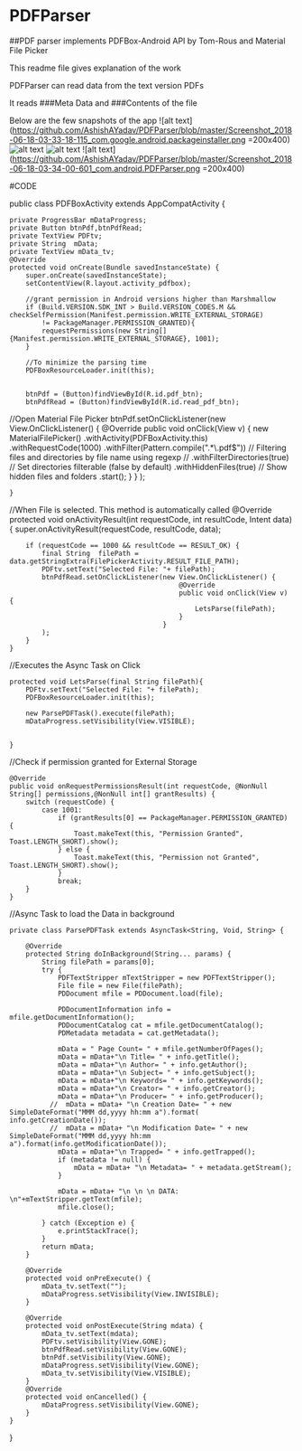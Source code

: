 # PDFParser
##PDF parser implements PDFBox-Android API by Tom-Rous and Material File Picker

This readme file gives explanation of the work

PDFParser can read data from the text version PDFs 

It reads ###Meta Data and ###Contents of the file

Below are the few snapshots of the app
![alt text](https://github.com/AshishAYadav/PDFParser/blob/master/Screenshot_2018-06-18-03-33-18-115_com.google.android.packageinstaller.png =200x400)![alt text](https://github.com/AshishAYadav/PDFParser/blob/master/Screenshot_2018-06-18-03-33-24-564_com.android.PDFParser.png=200x400) ![alt text](https://github.com/AshishAYadav/PDFParser/blob/master/Screenshot_2018-06-18-03-33-30-265_com.android.PDFParser.png=200x400)
![alt text](https://github.com/AshishAYadav/PDFParser/blob/master/Screenshot_2018-06-18-03-34-00-601_com.android.PDFParser.png =200x400)



#CODE


public class PDFBoxActivity extends AppCompatActivity {

    private ProgressBar mDataProgress;
    private Button btnPdf,btnPdfRead;
    private TextView PDFtv;
    private String  mData;
    private TextView mData_tv;
    @Override
    protected void onCreate(Bundle savedInstanceState) {
        super.onCreate(savedInstanceState);
        setContentView(R.layout.activity_pdfbox);

        //grant permission in Android versions higher than Marshmallow
        if (Build.VERSION.SDK_INT > Build.VERSION_CODES.M && checkSelfPermission(Manifest.permission.WRITE_EXTERNAL_STORAGE)
            != PackageManager.PERMISSION_GRANTED){
            requestPermissions(new String[]{Manifest.permission.WRITE_EXTERNAL_STORAGE}, 1001);
        }

        //To minimize the parsing time 
        PDFBoxResourceLoader.init(this);
       
       
        btnPdf = (Button)findViewById(R.id.pdf_btn);
        btnPdfRead = (Button)findViewById(R.id.read_pdf_btn);

//Open Material File Picker
        btnPdf.setOnClickListener(new View.OnClickListener() {
                                      @Override
                                      public void onClick(View v) {
                                          new MaterialFilePicker()
                                                  .withActivity(PDFBoxActivity.this)
                                                  .withRequestCode(1000)
                                                  .withFilter(Pattern.compile(".*\\.pdf$")) // Filtering files and directories by file name using regexp
                                                  // .withFilterDirectories(true) // Set directories filterable (false by default)
                                                  .withHiddenFiles(true) // Show hidden files and folders
                                                  .start();
                                      }
                                  }
        );


    }

//When File is selected. This method is automatically called
    @Override
    protected void onActivityResult(int requestCode, int resultCode, Intent data) {
        super.onActivityResult(requestCode, resultCode, data);

        if (requestCode == 1000 && resultCode == RESULT_OK) {
            final String  filePath = data.getStringExtra(FilePickerActivity.RESULT_FILE_PATH);
            PDFtv.setText("Selected File: "+ filePath);
            btnPdfRead.setOnClickListener(new View.OnClickListener() {
                                              @Override
                                              public void onClick(View v) {
                                                  LetsParse(filePath);
                                              }
                                          }
            );
        }
    }

//Executes the Async Task on Click

    protected void LetsParse(final String filePath){
        PDFtv.setText("Selected File: "+ filePath);
        PDFBoxResourceLoader.init(this);

        new ParsePDFTask().execute(filePath);
        mDataProgress.setVisibility(View.VISIBLE);


    }

//Check if permission granted for External Storage

    @Override
    public void onRequestPermissionsResult(int requestCode, @NonNull String[] permissions,@NonNull int[] grantResults) {
        switch (requestCode) {
            case 1001:
                if (grantResults[0] == PackageManager.PERMISSION_GRANTED) {
                    Toast.makeText(this, "Permission Granted", Toast.LENGTH_SHORT).show();
                } else {
                    Toast.makeText(this, "Permission not Granted", Toast.LENGTH_SHORT).show();
                }
                break;
        }
    }


//Async Task to load the Data in background

    private class ParsePDFTask extends AsyncTask<String, Void, String> {

        @Override
        protected String doInBackground(String... params) {
            String filePath = params[0];
            try {
                PDFTextStripper mTextStripper = new PDFTextStripper();
                File file = new File(filePath);
                PDDocument mfile = PDDocument.load(file);

                PDDocumentInformation info = mfile.getDocumentInformation();
                PDDocumentCatalog cat = mfile.getDocumentCatalog();
                PDMetadata metadata = cat.getMetadata();

                mData = " Page Count= " + mfile.getNumberOfPages();
                mData = mData+"\n Title= " + info.getTitle();
                mData = mData+"\n Author= " + info.getAuthor();
                mData = mData+"\n Subject= " + info.getSubject();
                mData = mData+"\n Keywords= " + info.getKeywords();
                mData = mData+"\n Creator= " + info.getCreator();
                mData = mData+"\n Producer= " + info.getProducer();
              //  mData = mData+ "\n Creation Date= " + new SimpleDateFormat("MMM dd,yyyy hh:mm a").format( info.getCreationDate());
              //  mData = mData+ "\n Modification Date= " + new SimpleDateFormat("MMM dd,yyyy hh:mm a").format(info.getModificationDate());
                mData = mData+"\n Trapped= " + info.getTrapped();
                if (metadata != null) {
                    mData = mData+ "\n Metadata= " + metadata.getStream();
                }

                mData = mData+ "\n \n \n DATA: \n"+mTextStripper.getText(mfile);
                mfile.close();

            } catch (Exception e) {
                e.printStackTrace();
            }
            return mData;
        }

        @Override
        protected void onPreExecute() {
            mData_tv.setText("");
            mDataProgress.setVisibility(View.INVISIBLE);
        }

        @Override
        protected void onPostExecute(String mdata) {
            mData_tv.setText(mdata);
            PDFtv.setVisibility(View.GONE);
            btnPdfRead.setVisibility(View.GONE);
            btnPdf.setVisibility(View.GONE);
            mDataProgress.setVisibility(View.GONE);
            mData_tv.setVisibility(View.VISIBLE);
        }
        @Override
        protected void onCancelled() {
            mDataProgress.setVisibility(View.GONE);
        }
    }

}

